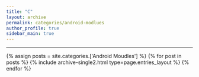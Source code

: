 ```yaml
---
title: "C"
layout: archive
permalink: categories/android-modlues
author_profile: true
sidebar_main: true
---
```


<!-- 공백이 포함되어 있는 카테고리 이름의 경우 site.categories['a b c'] 이런식으로! -->

***

{% assign posts = site.categories.['Android Moudles'] %}
{% for post in posts %} {% include archive-single2.html type=page.entries_layout %} {% endfor %}